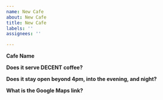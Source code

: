 ```yaml
---
name: New Cafe
about: New Cafe
title: New Cafe
labels: ''
assignees: ''

---
```


**Cafe Name**

**Does it serve DECENT coffee?**

**Does it stay open beyond 4pm, into the evening, and night?**

**What is the Google Maps link?**
